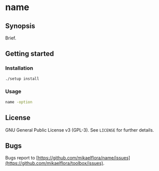 # name

## Synopsis

Brief.  

## Getting started

### Installation

```bash
./setup install
```

### Usage

```bash
name -option
```

## License

GNU General Public License v3 (GPL-3). See `LICENSE` for further details.  

## Bugs

Bugs report to [https://github.com/mikaelflora/name/issues](https://github.com/mikaelflora/toolbox/issues).  


